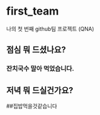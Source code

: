 # first_team
나의 첫 번째 github팀 프로젝트 (QNA)
## 점심 뭐 드셨나요?
### 잔치국수 말아 먹었습니다.
## 저녁 뭐 드실건가요?
##집밥먹을것같습니다
